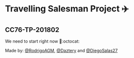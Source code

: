 # Travelling Salesman Project :airplane:

## CC76-TP-201802

We need to start right now :tada::octocat:

Made by: [@RodrigoAGM](https://github.com/RodrigoAGM), [@Daztery](https://github.com/Daztery) and [@DiegoSalas27](https://github.com/DiegoSalas27)
